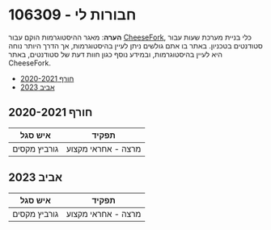 # 106309 - חבורות לי

**הערה**: מאגר ההיסטוגרמות הוקם עבור [CheeseFork](https://cheesefork.cf/), כלי בניית מערכת שעות עבור סטודנטים בטכניון. באתר בו אתם גולשים ניתן לעיין בהיסטוגרמות, אך הדרך היותר נוחה היא לעיין בהיסטוגרמות, ובמידע נוסף כגון חוות דעת של סטודנטים, באתר CheeseFork.

* [חורף 2020-2021](#202001)
* [אביב 2023](#202202)

<h2 id="202001">חורף 2020-2021</h2>

| איש סגל | תפקיד |
| ---- | ---- |
| גורביץ מקסים | מרצה - אחראי מקצוע |

<h2 id="202202">אביב 2023</h2>

| איש סגל | תפקיד |
| ---- | ---- |
| גורביץ מקסים | מרצה - אחראי מקצוע |

